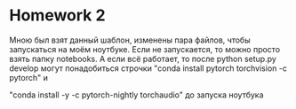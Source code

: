 # Homework 2
Мною был взят данный шаблон, изменены пара файлов, чтобы запускаться на моём ноутбуке. Если не запускается, то можно просто взять папку notebooks. А если всё работает, то после python setup.py develop могут понадобиться строчки "conda install pytorch torchvision -c pytorch" и

"conda install -y -c pytorch-nightly torchaudio" до запуска ноутбука
